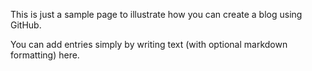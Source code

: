 This is just a sample page to illustrate how you can create a blog using GitHub.

You can add entries simply by writing text (with optional markdown formatting) here.
